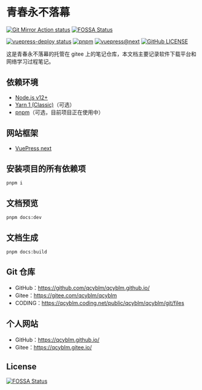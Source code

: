 # 青春永不落幕
[![Git Mirror Action status](https://github.com/qcyblm/qcyblm.github.io/workflows/Git%20Mirror%20Action/badge.svg)](https://github.com/qcyblm/qcyblm.github.io/actions/workflows/GitMirrorAction.yml)[![FOSSA Status](https://app.fossa.com/api/projects/git%2Bgithub.com%2Fqcyblm%2Fqcyblm.github.io.svg?type=shield)](https://app.fossa.com/projects/git%2Bgithub.com%2Fqcyblm%2Fqcyblm.github.io?ref=badge_shield)

[![vuepress-deploy status](https://github.com/qcyblm/qcyblm.github.io/workflows/vuepress-deploy/badge.svg)](https://github.com/qcyblm/qcyblm.github.io/actions/workflows/vuepress-deploy.yml)
[![pnpm](https://img.shields.io/npm/v/pnpm?label=pnpm)](https://github.com/pnpm/pnpm/)
[![vuepress@next](https://img.shields.io/github/v/release/vuepress/vuepress-next?include_prereleases&label=vuepress%40next)](https://github.com/vuepress/vuepress-next/)
[![GitHub LICENSE](https://img.shields.io/github/license/qcyblm/qcyblm.github.io)](/LICENSE)


这是青春永不落幕的托管在 gitee 上的笔记仓库，本文档主要记录软件下载平台和网络学习过程笔记。

## 依赖环境
- [Node.js v12+](https://nodejs.org/)
- [Yarn 1 (Classic)](https://classic.yarnpkg.com/)（可选）
- [pnpm](https://pnpm.io/)（可选，目前项目正在使用中）

## 网站框架
- [VuePress next](https://v2.vuepress.vuejs.org/)

## 安装项目的所有依赖项
```
pnpm i
```

## 文档预览
```
pnpm docs:dev
```

## 文档生成
```
pnpm docs:build
```

## Git 仓库
- GitHub：https://github.com/qcyblm/qcyblm.github.io/
- Gitee：https://gitee.com/qcyblm/qcyblm
- CODING：https://qcyblm.coding.net/public/qcyblm/qcyblm/git/files

## 个人网站
- GitHub：https://qcyblm.github.io/
- Gitee：https://qcyblm.gitee.io/


## License
[![FOSSA Status](https://app.fossa.com/api/projects/git%2Bgithub.com%2Fqcyblm%2Fqcyblm.github.io.svg?type=large)](https://app.fossa.com/projects/git%2Bgithub.com%2Fqcyblm%2Fqcyblm.github.io?ref=badge_large)